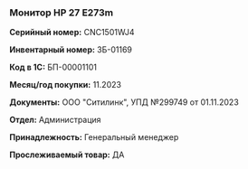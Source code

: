 ### Монитор HP 27 E273m </br>

**Серийный номер:** CNC1501WJ4 </br>

**Инвентарный номер:** ЗБ-01169 </br>

**Код в 1С:** БП-00001101</br>

**Месяц/год покупки:** 11.2023 </br>

**Документы:** ООО "Ситилинк", УПД №299749 от 01.11.2023 </br>

**Отдел:** Администрация </br>

**Принадлежность:** Генеральный менеджер </br>

**Прослеживаемый товар:** ДА
